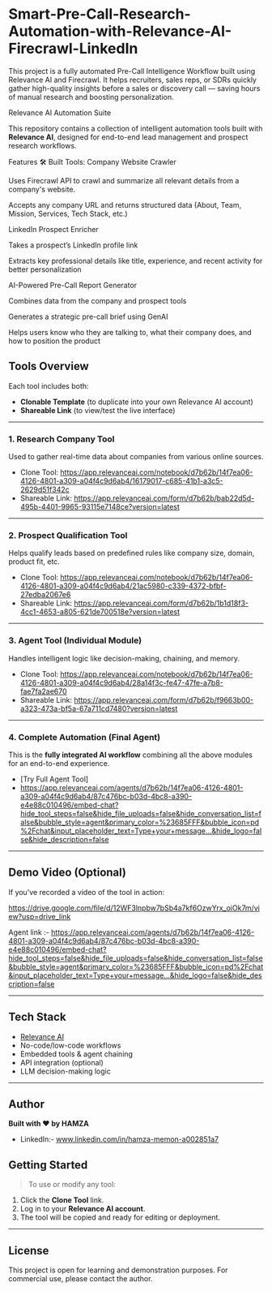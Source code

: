 # Smart-Pre-Call-Research-Automation-with-Relevance-AI-Firecrawl-LinkedIn
This project is a fully automated Pre-Call Intelligence Workflow built using Relevance AI and Firecrawl. It helps recruiters, sales reps, or SDRs quickly gather high-quality insights before a sales or discovery call — saving hours of manual research and boosting personalization.

Relevance AI Automation Suite

This repository contains a collection of intelligent automation tools built with **Relevance AI**, designed for end-to-end lead management and prospect research workflows.


 Features
🛠 Built Tools:
Company Website Crawler 

Uses Firecrawl API to crawl and summarize all relevant details from a company's website.

Accepts any company URL and returns structured data (About, Team, Mission, Services, Tech Stack, etc.)

LinkedIn Prospect Enricher 

Takes a prospect’s LinkedIn profile link

Extracts key professional details like title, experience, and recent activity for better personalization

AI-Powered Pre-Call Report Generator 

Combines data from the company and prospect tools

Generates a strategic pre-call brief using GenAI

Helps users know who they are talking to, what their company does, and how to position the product



##  Tools Overview

Each tool includes both:
-  **Clonable Template** (to duplicate into your own Relevance AI account)
-  **Shareable Link** (to view/test the live interface)

---

###  1. Research Company Tool  
Used to gather real-time data about companies from various online sources.

-  Clone Tool: https://app.relevanceai.com/notebook/d7b62b/14f7ea06-4126-4801-a309-a04f4c9d6ab4/16179017-c685-41b1-a3c5-2629d51f342c
-  Shareable Link: https://app.relevanceai.com/form/d7b62b/bab22d5d-495b-4401-9965-93115e7148ce?version=latest

---

###  2. Prospect Qualification Tool  
Helps qualify leads based on predefined rules like company size, domain, product fit, etc.

-  Clone Tool: https://app.relevanceai.com/notebook/d7b62b/14f7ea06-4126-4801-a309-a04f4c9d6ab4/21ac5980-c339-4372-bfbf-27edba2067e6
-  Shareable Link: https://app.relevanceai.com/form/d7b62b/1b1d18f3-4cc1-4653-a805-621de700518e?version=latest

---

###  3. Agent Tool (Individual Module)  
Handles intelligent logic like decision-making, chaining, and memory.

-  Clone Tool: https://app.relevanceai.com/notebook/d7b62b/14f7ea06-4126-4801-a309-a04f4c9d6ab4/28a14f3c-fe47-47fe-a7b8-fae7fa2ae670 
-  Shareable Link: https://app.relevanceai.com/form/d7b62b/f9663b00-a323-473a-bf5a-67a711cd7480?version=latest

---

###  4. Complete Automation (Final Agent)  
This is the **fully integrated AI workflow** combining all the above modules for an end-to-end experience.

-  [Try Full Agent Tool]
-  https://app.relevanceai.com/agents/d7b62b/14f7ea06-4126-4801-a309-a04f4c9d6ab4/87c476bc-b03d-4bc8-a390-e4e88c010496/embed-chat?hide_tool_steps=false&hide_file_uploads=false&hide_conversation_list=false&bubble_style=agent&primary_color=%23685FFF&bubble_icon=pd%2Fchat&input_placeholder_text=Type+your+message...&hide_logo=false&hide_description=false

---

##  Demo Video (Optional)  
If you’ve recorded a video of the tool in action:

https://drive.google.com/file/d/12WF3lnpbw7bSb4a7kf6OzwYrx_oiOk7m/view?usp=drive_link


Agent link :-  https://app.relevanceai.com/agents/d7b62b/14f7ea06-4126-4801-a309-a04f4c9d6ab4/87c476bc-b03d-4bc8-a390-e4e88c010496/embed-chat?hide_tool_steps=false&hide_file_uploads=false&hide_conversation_list=false&bubble_style=agent&primary_color=%23685FFF&bubble_icon=pd%2Fchat&input_placeholder_text=Type+your+message...&hide_logo=false&hide_description=false

---

##  Tech Stack

- [Relevance AI](https://relevanceai.com/)
- No-code/low-code workflows
- Embedded tools & agent chaining
- API integration (optional)
- LLM decision-making logic

---

##  Author

**Built with ❤️ by HAMZA**


-  LinkedIn:- www.linkedin.com/in/hamza-memon-a002851a7



##  Getting Started

> To use or modify any tool:
1. Click the **Clone Tool** link.
2. Log in to your **Relevance AI account**.
3. The tool will be copied and ready for editing or deployment.

---

##  License

This project is open for learning and demonstration purposes. For commercial use, please contact the author.
